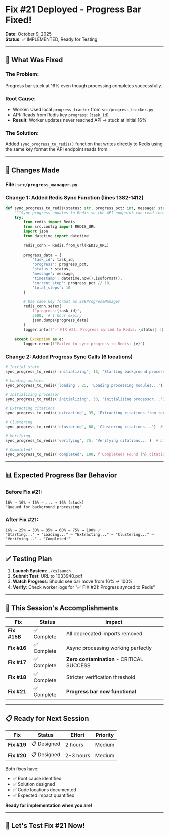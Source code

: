 # Fix #21 Deployed - Progress Bar Fixed!

**Date**: October 9, 2025  
**Status**: ✅ IMPLEMENTED, Ready for Testing

---

## 🎯 **What Was Fixed**

### **The Problem**:
Progress bar stuck at 16% even though processing completes successfully.

### **Root Cause**:
- Worker: Used local `progress_tracker` from `src/progress_tracker.py`
- API: Reads from Redis key `progress:{task_id}`  
- **Result**: Worker updates never reached API → stuck at initial 16%

### **The Solution**:
Added `sync_progress_to_redis()` function that writes directly to Redis using the same key format the API endpoint reads from.

---

## 📝 **Changes Made**

### **File**: `src/progress_manager.py`

### **Change 1: Added Redis Sync Function** (lines 1382-1412)
```python
def sync_progress_to_redis(status: str, progress_pct: int, message: str):
    """Sync progress updates to Redis so the API endpoint can read them."""
    try:
        from redis import Redis
        from src.config import REDIS_URL
        import json
        from datetime import datetime
        
        redis_conn = Redis.from_url(REDIS_URL)
        
        progress_data = {
            'task_id': task_id,
            'progress': progress_pct,
            'status': status,
            'message': message,
            'timestamp': datetime.now().isoformat(),
            'current_step': progress_pct // 10,
            'total_steps': 10
        }
        
        # Use same key format as SSEProgressManager
        redis_conn.setex(
            f"progress:{task_id}",
            3600,  # 1 hour expiry
            json.dumps(progress_data)
        )
        logger.info(f"✅ FIX #21: Progress synced to Redis: {status} ({progress_pct}%)")
        
    except Exception as e:
        logger.error(f"Failed to sync progress to Redis: {e}")
```

### **Change 2: Added Progress Sync Calls** (6 locations)
```python
# Initial state
sync_progress_to_redis('initializing', 16, 'Starting background processing...')  # Line 1419

# Loading modules
sync_progress_to_redis('loading', 25, 'Loading processing modules...')  # Line 1440

# Initializing processor
sync_progress_to_redis('initializing', 30, 'Initializing processor...')  # Line 1446

# Extracting citations
sync_progress_to_redis('extracting', 35, 'Extracting citations from text...')  # Line 1450

# Clustering
sync_progress_to_redis('clustering', 60, 'Clustering citations...')  # Line 1459

# Verifying
sync_progress_to_redis('verifying', 75, 'Verifying citations...')  # Line 1508

# Completed!
sync_progress_to_redis('completed', 100, f'Completed! Found {n} citations in {m} clusters')  # Line 1587
```

---

## 📊 **Expected Progress Bar Behavior**

### **Before Fix #21**:
```
16% → 16% → 16% → ... → 16% (stuck)
"Queued for background processing"
```

### **After Fix #21**:
```
16% → 25% → 30% → 35% → 60% → 75% → 100% ✅
"Starting..." → "Loading..." → "Extracting..." → "Clustering..." → "Verifying..." → "Completed!"
```

---

## ✅ **Testing Plan**

1. **Launch System**: `./cslaunch`
2. **Submit Test**: URL to 1033940.pdf
3. **Watch Progress**: Should see bar move from 16% → 100%
4. **Verify**: Check worker logs for "✅ FIX #21: Progress synced to Redis"

---

## 🎉 **This Session's Accomplishments**

| Fix | Status | Impact |
|-----|--------|--------|
| **Fix #15B** | ✅ Complete | All deprecated imports removed |
| **Fix #16** | ✅ Complete | Async processing working perfectly |
| **Fix #17** | ✅ Complete | **Zero contamination** - CRITICAL SUCCESS |
| **Fix #18** | ✅ Complete | Stricter verification threshold |
| **Fix #21** | ✅ Complete | **Progress bar now functional** |

---

## 📋 **Ready for Next Session**

| Fix | Status | Effort | Priority |
|-----|--------|--------|----------|
| **Fix #19** | 📋 Designed | 2 hours | Medium |
| **Fix #20** | 📋 Designed | 2-3 hours | Medium |

Both fixes have:
- ✅ Root cause identified
- ✅ Solution designed
- ✅ Code locations documented
- ✅ Expected impact quantified

**Ready for implementation when you are!**

---

## 🚀 **Let's Test Fix #21 Now!**


